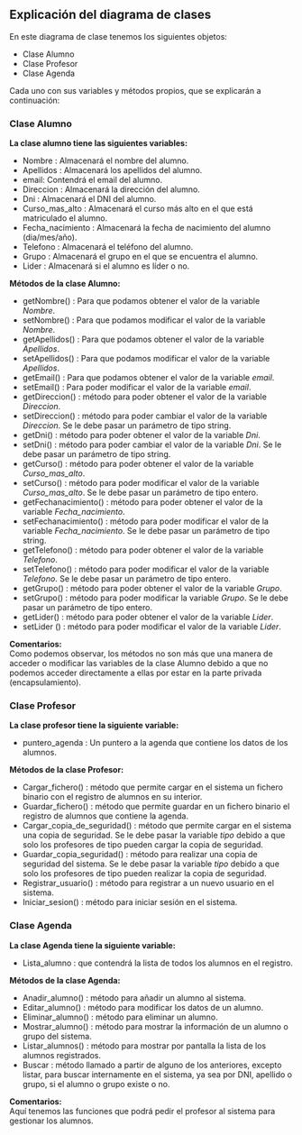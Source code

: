 ## Explicación del diagrama de clases

En este diagrama de clase tenemos los siguientes objetos:
* Clase Alumno  
* Clase Profesor  
* Clase Agenda  

Cada uno con sus variables y métodos propios, que se explicarán a continuación:

### Clase Alumno

**La clase alumno tiene las siguientes variables:**
 
* Nombre : Almacenará el nombre del alumno.  
* Apellidos : Almacenará los apellidos del alumno.  
* email: Contendrá el email del alumno.  
* Direccion : Almacenará la dirección del alumno.  
* Dni : Almacenará el DNI del alumno.  
* Curso_mas_alto : Almacenará el curso más alto en el que está matriculado el alumno.  
* Fecha_nacimiento : Almacenará la fecha de nacimiento del alumno (dia/mes/año).  
* Telefono : Almacenará el teléfono del alumno.  
* Grupo : Almacenará el grupo en el que se encuentra el alumno.  
* Lider : Almacenará si el alumno es líder o no.  


**Métodos de la clase Alumno:**

* getNombre() : Para que podamos obtener el valor de la variable *Nombre*.  
* setNombre() : Para que podamos modificar el valor de la variable *Nombre*.  
* getApellidos() : Para que podamos obtener el valor de la variable *Apellidos*.  
* setApellidos() : Para que podamos modificar el valor de la variable *Apellidos*.  
* getEmail() : Para que podamos obtener el valor de la variable *email*.  
* setEmail() : Para poder modificar el valor de la variable *email*.  
* getDireccion() : método para poder obtener el valor de la variable *Direccion*.  
* setDireccion() : método para poder cambiar el valor de la variable *Direccion*. Se le debe pasar un parámetro de tipo string.  
* getDni() : método para poder obtener el valor de la variable *Dni*.  
* setDni() : método para poder cambiar el valor de la variable *Dni*. Se le debe pasar un parámetro de tipo string.  
* getCurso() : método para poder obtener el valor de la variable *Curso_mas_alto*.  
* setCurso() : método para poder modificar el valor de la variable *Curso_mas_alto*. Se le debe pasar un parámetro de tipo entero.  
* getFechanacimiento() : método para poder obtener el valor de la variable *Fecha_nacimiento*.  
* setFechanacimiento() : método para poder modificar el valor de la variable *Fecha_nacimiento*. Se le debe pasar un parámetro de tipo string.  
* getTelefono() : método para poder obtener el valor de la variable *Telefono*.  
* setTelefono() : método para poder modificar el valor de la variable *Telefono*. Se le debe pasar un parámetro de tipo entero.  
* getGrupo() : método para poder obtener el valor de la variable *Grupo*.  
* setGrupo() : método para poder modificar la variable *Grupo*. Se le debe pasar un parámetro de tipo entero.  
* getLider() : método para poder obtener el valor de la variable *Lider*.  
* setLider () : método para poder modificar el valor de la variable *Lider*.  

**Comentarios:**  
Como podemos observar, los métodos no son más que una manera de acceder o modificar las variables de la clase Alumno debido a que no podemos acceder directamente a ellas por estar en la parte privada (encapsulamiento).

### Clase Profesor

**La clase profesor tiene la siguiente variable:**

* puntero_agenda : Un puntero a la agenda que contiene los datos de los alumnos.  


**Métodos de la clase Profesor:**

* Cargar_fichero() : método que permite cargar en el sistema un fichero binario con el registro de alumnos en su interior.
* Guardar_fichero() : método que permite guardar en un fichero binario el registro de alumnos que contiene la agenda.  
* Cargar_copia_de_seguridad() : método que permite cargar en el sistema una copia de seguridad. Se le debe pasar la variable *tipo* debido a que solo los profesores de tipo *<coordinador>* pueden cargar la copia de seguridad.  
* Guardar_copia_seguridad() : método para realizar una copia de seguridad del sistema. Se le debe pasar la variable *tipo* debido a que solo los profesores de tipo *<coordinador>* pueden realizar la copia de seguridad.
* Registrar_usuario() : método para registrar a un nuevo usuario en el sistema.
* Iniciar_sesion() : método para iniciar sesión en el sistema.  
  
### Clase Agenda

**La clase Agenda tiene la siguiente variable:**

* Lista_alumno : que contendrá la lista de todos los alumnos en el registro.

**Métodos de la clase Agenda:**

* Anadir_alumno() : método para añadir un alumno al sistema. 
* Editar_alumno() : método para modificar los datos de un alumno.   
* Eliminar_alumno() : método para eliminar un alumno.
* Mostrar_alumno() : método para mostrar la información de un alumno o grupo del sistema. 
* Listar_alumnos() : método para mostrar por pantalla la lista de los alumnos registrados.  
* Buscar : método llamado a partir de alguno de los anteriores, excepto listar, para buscar internamente en el sistema, ya sea por DNI, apellido o grupo, si el alumno o grupo existe o no.

**Comentarios:**  
Aquí tenemos las funciones que podrá pedir el profesor al sistema para gestionar los alumnos.


